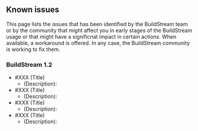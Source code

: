 <!-- Known issues page page. Check the content structure to better understand the relation with other pages: https://gitlab.com/BuildStream/nosoftware/alignment/blob/master/content_design/content_structure_proposal_description.md#buildstream-in-detail -->

<!-- This page targets users, so they do not need to be familiar with the insides of the tool. Add a description about the impact of the bug, not about the technical details. The title does not need to match the bug one -->

<!-- Known issues should include in the ticket the workaround since we will route users to it -->

## Known issues

This page lists the issues that has been identified by the BuildStream team or by the community that might affect you in early stages of the BuildStream usage or that might have a significnat impact in certain actions. When available, a workaround is offered. In any case, the BuildStream community is working to fix them.

### BuildStream 1.2

* #XXX (Title) <!-- The title does not need to match the bug one. It needs to be easy to identify by its impact.  -->
   * (Description): <!-- Add a description about the impact of the bug, not about the technical details. Remember to include the workaround on the ticket description. -->
* #XXX (Title) <!-- The title does not need to match the bug one. It needs to be easy to identify by its impact.  -->
   * (Description): <!-- Add a description about the impact of the bug, not about the technical details. Remember to include the workaround on the ticket description. -->
* #XXX (Title) <!-- The title does not need to match the bug one. It needs to be easy to identify by its impact.  -->
   * (Description): <!-- Add a description about the impact of the bug, not about the technical details. Remember to include the workaround on the ticket description. -->
* #XXX (Title) <!-- The title does not need to match the bug one. It needs to be easy to identify by its impact.  -->
   * (Description): <!-- Add a description about the impact of the bug, not about the technical details. Remember to include the workaround on the ticket description. -->
